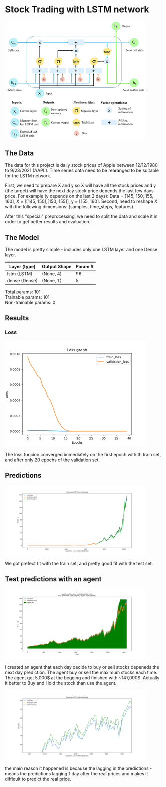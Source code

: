 # Stock Trading with LSTM network
<p align="left">
  <img src="Assets\lstm.png" width="450">
</p>

## The Data
The data for this project is daily stock prices of Apple between 12/12/1980 to 9/23/2021 (AAPL).
Time series data need to be rearanged to be suitable for the LSTM network.

First, we need to prepare X and y so X will have all the stock prices and y (the target) will have the next day stock price depends the last few days price.
For example (y depends on the last 2 days): Data = [145, 150, 155, 160], X = [[145, 150],[150, 155]], y = [155, 160].
Second, need to reshape X with the following dimensions: (samples, time_steps, features).

After this "special" preprocessing, we need to split the data and scale it in order to get better results and evaluation.

## The Model
The model is pretty simple - includes only one LSTM layer and one Dense layer.

| Layer (type)  | Output Shape | Param # |
| ------------- | ------------ | ------- |
| lstm (LSTM)   | (None, 4)    | 96      |
| dense (Dense) | (None, 1)    | 5       |

Total params: 101                           
Trainable params: 101                            
Non-trainable params: 0                                                       

## Results
### Loss
<p align="left">
  <img src="Assets\loss.png" width="450">
</p>
The loss funcion converged immediately on the first epoch with th train set, and after only 20 epochs of the validation set.

## Predictions
<p align="left">
  <img src="Assets\real_vs_predicted.png" width="450">
</p>
We got prefect fit with the train set, and pretty good fit with the test set.

## Test predictions with an agent
<p align="left">
  <img src="Assets\agent_performance.png" width="450">
</p>
I created an agent that each day decide to buy or sell stocks depeneds the next day prediction.
The agent buy or sell the maximum stocks each time.
The agent got 5,000$ at the begging and finished with ~147,000$.
Actually it better to Buy and Hold the stock than use the agent.

<p align="left">
  <img src="Assets\lagging.png" width="450">
</p>
the main reason it happened is because the lagging in the predictions -
means the predictions lagging 1 day after the real prices and makes it difficult to predict the real price.
